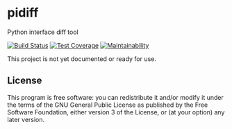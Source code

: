 # pidiff

Python interface diff tool

[![Build Status](https://circleci.com/gh/rohanpm/pidiff/tree/master.svg?style=svg)](https://circleci.com/gh/rohanpm/pidiff/tree/master)
[![Test Coverage](https://api.codeclimate.com/v1/badges/64347682bb124ea1e1fb/test_coverage)](https://codeclimate.com/github/rohanpm/pidiff/test_coverage)
[![Maintainability](https://api.codeclimate.com/v1/badges/64347682bb124ea1e1fb/maintainability)](https://codeclimate.com/github/rohanpm/pidiff/maintainability)

This project is not yet documented or ready for use.

## License

This program is free software: you can redistribute it and/or modify
it under the terms of the GNU General Public License as published by
the Free Software Foundation, either version 3 of the License, or
(at your option) any later version.
